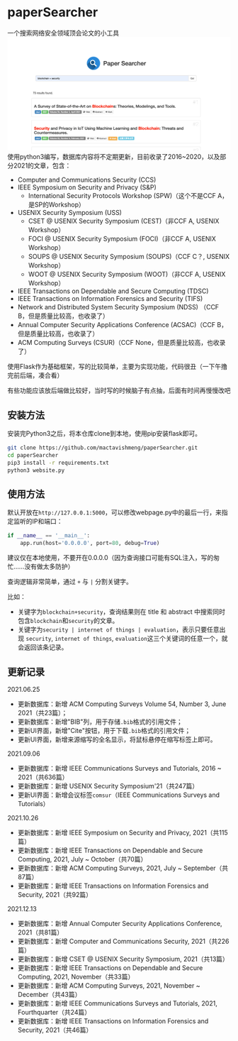 # paperSearcher
一个搜索网络安全领域顶会论文的小工具
![img.png](img.png)
使用python3编写，数据库内容将不定期更新，目前收录了2016~2020，以及部分2021的文章，包含：

- Computer and Communications Security (CCS)
- IEEE Symposium on Security and Privacy (S&P)
  - International Security Protocols Workshop (SPW)（这个不是CCF A，是SP的Workshop）
- USENIX Security Symposium (USS)
  - CSET @ USENIX Security Symposium (CEST)（非CCF A, USENIX Workshop）
  - FOCI @ USENIX Security Symposium (FOCI)（非CCF A, USENIX Workshop）
  - SOUPS @ USENIX Security Symposium (SOUPS)（CCF C？, USENIX Workshop）
  - WOOT @ USENIX Security Symposium (WOOT)（非CCF A, USENIX Workshop）
- IEEE Transactions on Dependable and Secure Computing (TDSC)
- IEEE Transactions on Information Forensics and Security (TIFS)
- Network and Distributed System Security Symposium (NDSS) （CCF B，但是质量比较高，也收录了）
- Annual Computer Security Applications Conference (ACSAC)（CCF B，但是质量比较高，也收录了）
- ACM Computing Surveys (CSUR)（CCF None，但是质量比较高，也收录了）


使用Flask作为基础框架，写的比较简单，主要为实现功能，代码很丑（一下午撸完前后端，凑合看）

有些功能应该放后端做比较好，当时写的时候脑子有点抽，后面有时间再慢慢改吧

## 安装方法

安装完Python3之后，将本仓库clone到本地，使用pip安装flask即可。

```bash
git clone https://github.com/mactavishmeng/paperSearcher.git
cd paperSearcher
pip3 install -r requirements.txt
python3 website.py
```

## 使用方法

默认开放在`http://127.0.0.1:5000`，可以修改webpage.py中的最后一行，来指定监听的IP和端口：

```python
if __name__ == '__main__':
    app.run(host='0.0.0.0', port=80, debug=True)
```

建议仅在本地使用，不要开在0.0.0.0（因为查询接口可能有SQL注入，写的匆忙……没有做太多防护）

查询逻辑非常简单，通过 `+` 与 `|` 分割关键字。

比如：

- 关键字为`blockchain+security`，查询结果则在 title 和 abstract 中搜索同时包含`blockchain`和`security`的文章。
- 关键字为`security | internet of things | evaluation`，表示只要任意出现 `security`, `internet of things`, `evaluation`这三个关键词的任意一个，就会返回该条记录。

## 更新记录

2021.06.25

- 更新数据库：新增 ACM Computing Surveys Volume 54, Number 3, June 2021（共23篇）；
- 更新数据库：新增"BIB"列，用于存储`.bib`格式的引用文件；
- 更新UI界面，新增"Cite"按钮，用于下载`.bib`格式的引用文件；
- 更新UI界面，新增来源缩写的全名显示，将鼠标悬停在缩写标签上即可。

2021.09.06

- 更新数据库：新增 IEEE Communications Surveys and Tutorials, 2016 ~ 2021（共636篇）
- 更新数据库：新增 USENIX Security Symposium'21（共247篇）
- 更新UI界面：新增会议标签`comsur`（IEEE Communications Surveys and Tutorials）

2021.10.26
- 更新数据库：新增 IEEE Symposium on Security and Privacy, 2021（共115篇）
- 更新数据库：新增 IEEE Transactions on Dependable and Secure Computing, 2021, July ~ October（共70篇）
- 更新数据库：新增 ACM Computing Surveys, 2021, July ~ September（共87篇）
- 更新数据库：新增 IEEE Transactions on Information Forensics and Security, 2021（共92篇）

2021.12.13
- 更新数据库：新增 Annual Computer Security Applications Conference, 2021（共81篇）
- 更新数据库：新增 Computer and Communications Security, 2021（共226篇）
- 更新数据库：新增 CSET @ USENIX Security Symposium, 2021（共13篇）
- 更新数据库：新增 IEEE Transactions on Dependable and Secure Computing, 2021, November（共33篇）
- 更新数据库：新增 ACM Computing Surveys, 2021, November ~ December（共43篇）
- 更新数据库：新增 IEEE Communications Surveys and Tutorials, 2021, Fourthquarter（共24篇）
- 更新数据库：新增 IEEE Transactions on Information Forensics and Security, 2021（共46篇）


